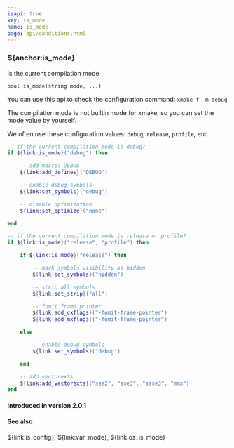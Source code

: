 ```yaml
---
isapi: true
key: is_mode
name: is_mode
page: api/conditions.html
---
```


### ${anchor:is_mode}

Is the current compilation mode

`bool is_mode(string mode, ...)`

You can use this api to check the configuration command: `xmake f -m debug`

The compilation mode is not builtin mode for xmake, so you can set the mode value by yourself.

We often use these configuration values: `debug`, `release`, `profile`, etc.

```lua
-- if the current compilation mode is debug?
if ${link:is_mode}("debug") then

    -- add macro: DEBUG
    ${link:add_defines}("DEBUG")

    -- enable debug symbols
    ${link:set_symbols}("debug")

    -- disable optimization
    ${link:set_optimize}("none")

end

-- if the current compilation mode is release or profile?
if ${link:is_mode}("release", "profile") then

    if ${link:is_mode}("release") then

        -- mark symbols visibility as hidden
        ${link:set_symbols}("hidden")

        -- strip all symbols
        ${link:set_strip}("all")

        -- fomit frame pointer
        ${link:add_cxflags}("-fomit-frame-pointer")
        ${link:add_mxflags}("-fomit-frame-pointer")

    else

        -- enable debug symbols
        ${link:set_symbols}("debug")

    end

    -- add vectorexts
    ${link:add_vectorexts}("sse2", "sse3", "ssse3", "mmx")
end
```

#### Introduced in version 2.0.1

#### See also

${link:is_config}, ${link:var_mode}, ${link:os_is_mode}

